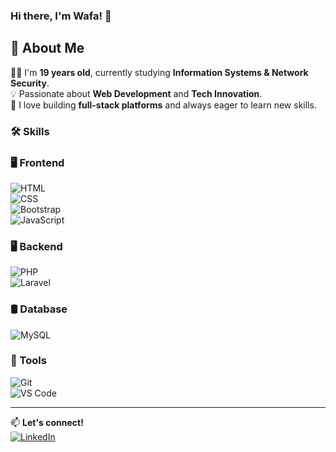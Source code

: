 ### Hi there, I'm Wafa!  👋 
## 📌 About Me  
👩‍🎓 I'm **19 years old**, currently studying **Information Systems & Network Security**.  
💡 Passionate about **Web Development** and **Tech Innovation**.  
🎯 I love building **full-stack platforms** and always eager to learn new skills.
### 🛠️ Skills  
### 🖥️ Frontend  
![HTML](https://img.shields.io/badge/HTML5-E34F26?style=for-the-badge&logo=html5&logoColor=white)  
![CSS](https://img.shields.io/badge/CSS3-1572B6?style=for-the-badge&logo=css3&logoColor=white)  
![Bootstrap](https://img.shields.io/badge/Bootstrap-563D7C?style=for-the-badge&logo=bootstrap&logoColor=white)  
![JavaScript](https://img.shields.io/badge/JavaScript-F7DF1E?style=for-the-badge&logo=javascript&logoColor=black)  

### 🖥️ Backend  
![PHP](https://img.shields.io/badge/PHP-777BB4?style=for-the-badge&logo=php&logoColor=white)  
![Laravel](https://img.shields.io/badge/Laravel-FF2D20?style=for-the-badge&logo=laravel&logoColor=white)  

### 🛢️ Database  
![MySQL](https://img.shields.io/badge/MySQL-4479A1?style=for-the-badge&logo=mysql&logoColor=white)  

### 🔧 Tools  
![Git](https://img.shields.io/badge/Git-F05032?style=for-the-badge&logo=git&logoColor=white)  
![VS Code](https://img.shields.io/badge/VS%20Code-007ACC?style=for-the-badge&logo=visual-studio-code&logoColor=white)  

---

📫 **Let's connect!**  
[![LinkedIn](https://img.shields.io/badge/LinkedIn-Connect-blue?logo=linkedin)](https://www.linkedin.com/in/wafa-benzhir-934037333)
